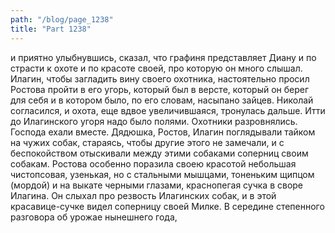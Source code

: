 ```yaml
---
path: "/blog/page_1238"
title: "Part 1238"
---
```


и приятно улыбнувшись, сказал, что графиня представляет Диану и по страсти к охоте и по красоте своей, про которую он много слышал.
Илагин, чтобы загладить вину своего охотника, настоятельно просил Ростова пройти в его угорь, который был в версте, который он берег для себя и в котором было, по его словам, насыпано зайцев. Николай согласился, и охота, еще вдвое увеличившаяся, тронулась дальше.
Итти до Илагинского угоря надо было полями. Охотники разровнялись. Господа ехали вместе. Дядюшка, Ростов, Илагин поглядывали тайком на чужих собак, стараясь, чтобы другие этого не замечали, и с беспокойством отыскивали между этими собаками соперниц своим собакам.
Ростова особенно поразила своею красотой небольшая чистопсовая, узенькая, но с стальными мышцами, тоненьким щипцом (мордой) и на выкате черными глазами, краснопегая сучка в своре Илагина. Он слыхал про резвость Илагинских собак, и в этой красавице-сучке видел соперницу своей Милке.
В середине степенного разговора об урожае нынешнего года,
